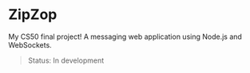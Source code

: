 # ZipZop

My CS50 final project! A messaging web application using Node.js and WebSockets.

> Status: In development
